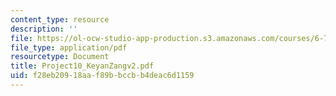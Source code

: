 ```yaml
---
content_type: resource
description: ''
file: https://ol-ocw-studio-app-production.s3.amazonaws.com/courses/6-772-compound-semiconductor-devices-spring-2003/f28eb20918aaf89bbccbb4deac6d1159_Project10_KeyanZangv2.pdf
file_type: application/pdf
resourcetype: Document
title: Project10_KeyanZangv2.pdf
uid: f28eb209-18aa-f89b-bccb-b4deac6d1159
---
```

